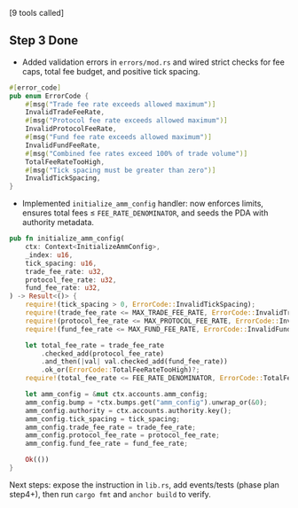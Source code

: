 [9 tools called]

## Step 3 Done

- Added validation errors in `errors/mod.rs` and wired strict checks for fee caps, total fee budget, and positive tick spacing.  
```1:11:rust_tutorial/contract_roadmap/6.implementation/1.anchor_tutorial/fun-uniswap-v3/programs/fun-uniswap-v3/src/errors/mod.rs
#[error_code]
pub enum ErrorCode {
    #[msg("Trade fee rate exceeds allowed maximum")]
    InvalidTradeFeeRate,
    #[msg("Protocol fee rate exceeds allowed maximum")]
    InvalidProtocolFeeRate,
    #[msg("Fund fee rate exceeds allowed maximum")]
    InvalidFundFeeRate,
    #[msg("Combined fee rates exceed 100% of trade volume")]
    TotalFeeRateTooHigh,
    #[msg("Tick spacing must be greater than zero")]
    InvalidTickSpacing,
}
```
- Implemented `initialize_amm_config` handler: now enforces limits, ensures total fees ≤ `FEE_RATE_DENOMINATOR`, and seeds the PDA with authority metadata.  
```1:41:rust_tutorial/contract_roadmap/6.implementation/1.anchor_tutorial/fun-uniswap-v3/programs/fun-uniswap-v3/src/instructions/initialize_amm_config.rs
pub fn initialize_amm_config(
    ctx: Context<InitializeAmmConfig>,
    _index: u16,
    tick_spacing: u16,
    trade_fee_rate: u32,
    protocol_fee_rate: u32,
    fund_fee_rate: u32,
) -> Result<()> {
    require!(tick_spacing > 0, ErrorCode::InvalidTickSpacing);
    require!(trade_fee_rate <= MAX_TRADE_FEE_RATE, ErrorCode::InvalidTradeFeeRate);
    require!(protocol_fee_rate <= MAX_PROTOCOL_FEE_RATE, ErrorCode::InvalidProtocolFeeRate);
    require!(fund_fee_rate <= MAX_FUND_FEE_RATE, ErrorCode::InvalidFundFeeRate);

    let total_fee_rate = trade_fee_rate
        .checked_add(protocol_fee_rate)
        .and_then(|val| val.checked_add(fund_fee_rate))
        .ok_or(ErrorCode::TotalFeeRateTooHigh)?;
    require!(total_fee_rate <= FEE_RATE_DENOMINATOR, ErrorCode::TotalFeeRateTooHigh);

    let amm_config = &mut ctx.accounts.amm_config;
    amm_config.bump = *ctx.bumps.get("amm_config").unwrap_or(&0);
    amm_config.authority = ctx.accounts.authority.key();
    amm_config.tick_spacing = tick_spacing;
    amm_config.trade_fee_rate = trade_fee_rate;
    amm_config.protocol_fee_rate = protocol_fee_rate;
    amm_config.fund_fee_rate = fund_fee_rate;

    Ok(())
}
```

Next steps: expose the instruction in `lib.rs`, add events/tests (phase plan step4+), then run `cargo fmt` and `anchor build` to verify.